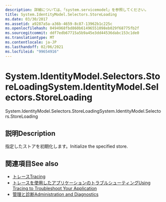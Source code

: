 ```yaml
---
description: 詳細については、「system.servicemodel」を参照してください。
title: System.IdentityModel.Selectors.StoreLoading
ms.date: 03/30/2017
ms.assetid: a9287a5a-a36b-4659-8c87-13962b1c225c
ms.openlocfilehash: 0494968fbd860b61496551098eb029f68775fb2f
ms.sourcegitcommit: ddf7edb67715a5b9a45e3dd44536dabc153c1de0
ms.translationtype: MT
ms.contentlocale: ja-JP
ms.lasthandoff: 02/06/2021
ms.locfileid: "99654916"
---
```

# <a name="systemidentitymodelselectorsstoreloading"></a><span data-ttu-id="ee26a-103">System.IdentityModel.Selectors.StoreLoading</span><span class="sxs-lookup"><span data-stu-id="ee26a-103">System.IdentityModel.Selectors.StoreLoading</span></span>

<span data-ttu-id="ee26a-104">System.IdentityModel.Selectors.StoreLoading</span><span class="sxs-lookup"><span data-stu-id="ee26a-104">System.IdentityModel.Selectors.StoreLoading</span></span>  
  
## <a name="description"></a><span data-ttu-id="ee26a-105">説明</span><span class="sxs-lookup"><span data-stu-id="ee26a-105">Description</span></span>  

 <span data-ttu-id="ee26a-106">指定したストアを初期化します。</span><span class="sxs-lookup"><span data-stu-id="ee26a-106">Initialize the specified store.</span></span>  
  
## <a name="see-also"></a><span data-ttu-id="ee26a-107">関連項目</span><span class="sxs-lookup"><span data-stu-id="ee26a-107">See also</span></span>

- [<span data-ttu-id="ee26a-108">トレース</span><span class="sxs-lookup"><span data-stu-id="ee26a-108">Tracing</span></span>](index.md)
- [<span data-ttu-id="ee26a-109">トレースを使用したアプリケーションのトラブルシューティング</span><span class="sxs-lookup"><span data-stu-id="ee26a-109">Using Tracing to Troubleshoot Your Application</span></span>](using-tracing-to-troubleshoot-your-application.md)
- [<span data-ttu-id="ee26a-110">管理と診断</span><span class="sxs-lookup"><span data-stu-id="ee26a-110">Administration and Diagnostics</span></span>](../index.md)
